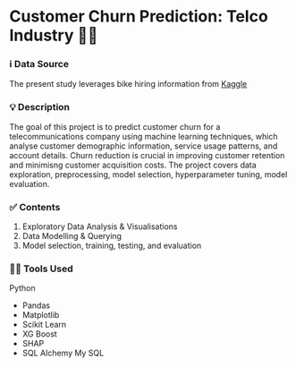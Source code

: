 # Customer Churn Prediction: Telco Industry 💁‍♀️

### :information_source: Data Source
The present study leverages bike hiring information from [Kaggle](https://www.kaggle.com/datasets/blastchar/telco-customer-churn)

### :bulb: Description
The goal of this project is to predict customer churn for a telecommunications company using machine learning techniques, which analyse customer demographic information, service usage patterns, and account details.
Churn reduction is crucial in improving customer retention and minimisng customer acquisition costs.
The project covers data exploration, preprocessing, model selection, hyperparameter tuning, model evaluation.

### :white_check_mark: Contents

1. Exploratory Data Analysis & Visualisations
2. Data Modelling & Querying
3. Model selection, training, testing, and evaluation
  
### :woman_technologist: Tools Used
Python
- Pandas
- Matplotlib
- Scikit Learn
- XG Boost
- SHAP
- SQL Alchemy
My SQL

